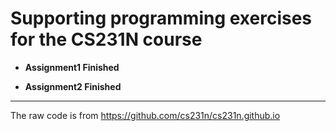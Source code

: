 # Supporting programming exercises for the CS231N course

+ **Assignment1 Finished**

+ **Assignment2 Finished**

---

The raw code is from https://github.com/cs231n/cs231n.github.io
